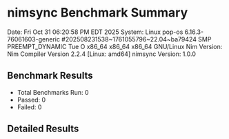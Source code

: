 # nimsync Benchmark Summary
Date: Fri Oct 31 06:20:58 PM EDT 2025
System: Linux pop-os 6.16.3-76061603-generic #202508231538~1761055796~22.04~ba79424 SMP PREEMPT_DYNAMIC Tue O x86_64 x86_64 x86_64 GNU/Linux
Nim Version: Nim Compiler Version 2.2.4 [Linux: amd64]
nimsync Version: 1.0.0

## Benchmark Results
- Total Benchmarks Run: 0
- Passed: 0
- Failed: 0

## Detailed Results
